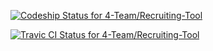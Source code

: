 [ ![Codeship Status for 4-Team/Recruiting-Tool](https://codeship.com/projects/463b0ae0-1c70-0134-f4e7-36f08862662c/status?branch=master)](https://codeship.com/projects/159892)

[ ![Travic CI Status for 4-Team/Recruiting-Tool](https://travis-ci.org/4-Team/Recruiting-Tool.svg) ](https://travis-ci.org/4-Team/Recruiting-Tool)